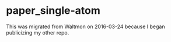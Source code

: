 # paper_single-atom

This was migrated from Waltmon on 2016-03-24 because I began publicizing my other repo.
